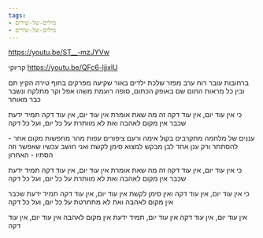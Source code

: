 ```yaml
---
tags:
- מילים-של-שירים
- מילים-של-שירים
---
```


https://youtu.be/ST__-mzJYVw

קריוקי
https://youtu.be/QFc6-ljjxlU

 ברחובות עובר
רוח ערב מפזר שלכת
ילדים באור שקיעה
מפרקים בחוף טירה
הקיץ תם
ובין כל מראות התום
שם באופק הכתום, סופה רועמת
משהו אפל וקר
מתלקח ונשבר
כבר מאוחר

כי אין עוד יום, אין עוד דקה
זה מה שאת אומרת
אין עוד יום, אין עוד דקה
תמיד ידעת
שכבר אין מקום לאהבה
ואת לא מוותרת
על כל יום, ועל כל דקה

עננים של מלחמה
מתקרבים בקול אימה ורעם
ציפורים עפות מהר
מחפשות מקום אחר -
להסתתר
ורק ענן אחד לבן
מבקש למצוא סימן לקשת
ואני חושב עכשיו
שאפשר וזה הסתיו -
האחרון

כי אין עוד יום, אין עוד דקה
זה מה שאת אומרת
אין עוד יום, אין עוד דקה
תמיד ידעת
שכבר אין מקום לאהבה
ואת לא מוותרת
על כל יום, ועל כל דקה

כי אין עוד יום, אין עוד דקה
ואין סימן לקשת
אין עוד יום, אין עוד דקה
תמיד ידעת
שכבר אין מקום לאהבה
ואת לא מתחרטת
על כל יום, ועל כל דקה

אין עוד יום, אין עוד דקה
אין עוד יום, תמיד ידעת
אין מקום לאהבה
אין עוד יום, אין עוד דקה